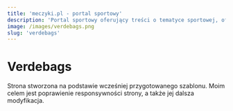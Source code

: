 ```yaml
---
title: 'meczyki.pl - portal sportowy'
description: 'Portal sportowy oferujący treści o tematyce sportowej, oferujący wyniki meczów w trybie live, newsy sportowe i wiele więcej!'
image: /images/verdebags.png
slug: 'verdebags'
---
```


# Verdebags

Strona stworzona na podstawie wcześniej przygotowanego szablonu. Moim celem jest poprawienie responsywności strony, a także jej dalsza modyfikacja.